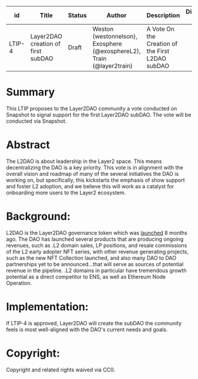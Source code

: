 | id | Title | Status | Author | Description | Discussions to | Created 09.0422 |
| ----------- | ----------- | ----------- | ----------- | ----------- | ----------- | ----------- |
| LTIP-4 | Layer2DAO creation of first subDAO | Draft | Weston (westonnelson), Exosphere (@exosphereL2), Train (@layer2train) |  A Vote On the Creation of the First L2DAO subDAO

# Summary

This LTIP proposes to the Layer2DAO community a vote conducted on Snapshot to signal support for the first Layer2DAO subDAO. The vote will be conducted via Snapshot.

# Abstract

The L2DAO is about leadership in the Layer2 space. This means decentralizing the DAO is a key priority. This vote is in alignment with the overall vision and roadmap of many of the several initiatives the DAO is working on, but specifically, this kickstarts the emphasis of show support and foster L2 adoption, and we believe this will work as a catalyst for onboarding more users to the Layer2 ecosystem.

# Background:

L2DAO is the Layer2DAO governance token which was [launched](https://docs.layer2dao.org/airdrop) 8 months ago. The DAO has launched several products that are producing ongoing revenues, such as .L2 domain sales, LP positions, and resale commissions of the L2 early adopter NFT series, with other revenue generating projects, such as the new NFT Collection launched, and also many DAO to DAO partnerships yet to be announced...that will serve as sources of potential revenue in the pipeline. .L2 domains in particular have tremendous growth potential as a direct competitor to ENS, as well as Ethereum Node Operation. 

# Implementation:

If LTIP-4 is approved, Layer2DAO will create the subDAO the community feels is most well-aligned with the DAO's current needs and goals.

# Copyright:

Copyright and related rights waived via CC0.
